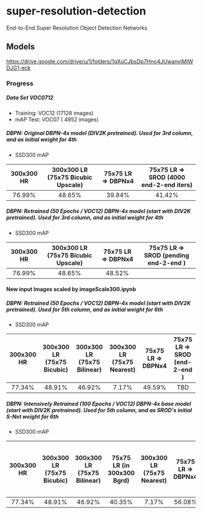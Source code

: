 # super-resolution-detection
End-to-End Super Resolution Object Detection Networks

## Models
https://drive.google.com/drive/u/1/folders/1qXuCJbsDp7Hno4JUwanviMIWDJG1-eck


### Progress

##### Data Set VOC0712

- Training: VOC12 (17128 images)
- mAP Test: VOC07 ( 4952 images)

##### DBPN: Original DBPN-4x model (DIV2K pretrained). Used for 3rd column, and as initial weight for 4th

- SSD300 mAP

| 300x300 HR   |  300x300 LR (75x75 Bicubic Upscale)  |  75x75 LR => DBPNx4 |  75x75 LR => SROD (4000 end-2-end iters)  |
|   :---:      |                :---:                 |        :---:        |              :---:                        |
|   76.99%     |                48.65%                |        39.84%       |              41.42%                       |



##### DBPN: Retrained (50 Epochs / VOC12) DBPN-4x model (start with DIV2K pretrained). Used for 3rd column, and as initial weight for 4th

- SSD300 mAP

| 300x300 HR   |  300x300 LR (75x75 Bicubic Upscale)  |  75x75 LR => DBPNx4 |  75x75 LR => SROD (pending end-2-end )  |
|   :---:      |                :---:                 |        :---:        |              :---:                      |
|   76.99%     |                48.65%                |        48.52%       |                                         |



#### New input Images scaled by imageScale300.ipynb

##### DBPN: Retrained (50 Epochs / VOC12) DBPN-4x model (start with DIV2K pretrained). Used for 5th column, and as initial weight for 6th

- SSD300 mAP

| 300x300 HR   | 300x300 LR (75x75 Bicubic) | 300x300 LR (75x75 Bilinear) | 300x300 LR (75x75 Nearest) | 75x75 LR => DBPNx4 |  75x75 LR => SROD (end-2-end ) |
|   :---:      |          :---:             |          :---:              |            :---:           |       :---:        |            :---:               |
|   77.34%     |          48.91%            |          46.92%             |             7.17%          |       49.59%       |             TBD                |



##### DBPN: Intensively Retrained (100 Epochs / VOC12) DBPN-4x base model (start with DIV2K pretrained). Used for 5th column, and as SROD's initial S-Net weight for 6th

- SSD300 mAP

| 300x300 HR   | 300x300 LR (75x75 Bicubic) | 300x300 LR (75x75 Bilinear) |  75x75 LR (in 300x300 Bgrd) | 300x300 LR (75x75 Nearest) | 75x75 LR => DBPNx4 |  75x75 LR => SROD (e2e Retrain 16 Epochs) |
|   :---:      |          :---:             |          :---:              |            :---:            |            :---:           |       :---:        |                   :---:                   |
|   77.34%     |          48.91%            |          46.92%             |            40.35%           |             7.17%          |       56.08%       |                   62.89%                  |



